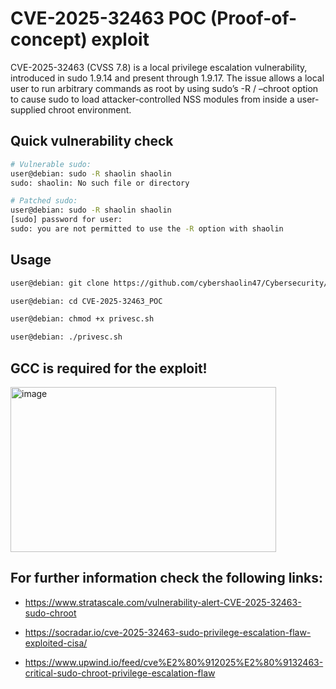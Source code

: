 # CVE-2025-32463 POC (Proof-of-concept) exploit

CVE-2025-32463 (CVSS 7.8) is a local privilege escalation vulnerability, introduced in sudo 1.9.14 and present through 1.9.17. The issue allows a local user to run arbitrary commands as root by using sudo’s -R / –chroot option to cause sudo to load attacker-controlled NSS modules from inside a user-supplied chroot environment.

## Quick vulnerability check
```bash
# Vulnerable sudo:
user@debian: sudo -R shaolin shaolin
sudo: shaolin: No such file or directory

# Patched sudo:
user@debian: sudo -R shaolin shaolin
[sudo] password for user:
sudo: you are not permitted to use the -R option with shaolin
```


## Usage
```bash
user@debian: git clone https://github.com/cybershaolin47/Cybersecurity/tree/main/Exploits/CVE-2025-32463_POC

user@debian: cd CVE-2025-32463_POC

user@debian: chmod +x privesc.sh

user@debian: ./privesc.sh
```

## GCC is required for the exploit!
<img width="425" height="264" alt="image" src="https://github.com/user-attachments/assets/b5114074-11e6-4db3-bebe-a417d7320933" />

## For further information check the following links:
- https://www.stratascale.com/vulnerability-alert-CVE-2025-32463-sudo-chroot

- https://socradar.io/cve-2025-32463-sudo-privilege-escalation-flaw-exploited-cisa/

- https://www.upwind.io/feed/cve%E2%80%912025%E2%80%9132463-critical-sudo-chroot-privilege-escalation-flaw

